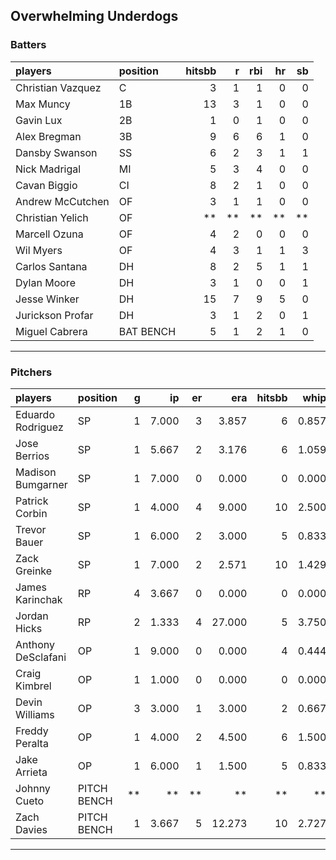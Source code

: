 ## Overwhelming Underdogs

### Batters

 
|players           |position  | hitsbb|  r| rbi| hr| sb| 
|:-----------------|:---------|------:|--:|---:|--:|--:| 
|Christian Vazquez |C         |      3|  1|   1|  0|  0| 
|Max Muncy         |1B        |     13|  3|   1|  0|  0| 
|Gavin Lux         |2B        |      1|  0|   1|  0|  0| 
|Alex Bregman      |3B        |      9|  6|   6|  1|  0| 
|Dansby Swanson    |SS        |      6|  2|   3|  1|  1| 
|Nick Madrigal     |MI        |      5|  3|   4|  0|  0| 
|Cavan Biggio      |CI        |      8|  2|   1|  0|  0| 
|Andrew McCutchen  |OF        |      3|  1|   1|  0|  0| 
|Christian Yelich  |OF        |     **| **|  **| **| **| 
|Marcell Ozuna     |OF        |      4|  2|   0|  0|  0| 
|Wil Myers         |OF        |      4|  3|   1|  1|  3| 
|Carlos Santana    |DH        |      8|  2|   5|  1|  1| 
|Dylan Moore       |DH        |      3|  1|   0|  0|  1| 
|Jesse Winker      |DH        |     15|  7|   9|  5|  0| 
|Jurickson Profar  |DH        |      3|  1|   2|  0|  1| 
|Miguel Cabrera    |BAT BENCH |      5|  1|   2|  1|  0| 


* * *

### Pitchers

 
|players            |position    |  g|    ip| er|    era| hitsbb|  whip| so|  w| sv| 
|:------------------|:-----------|--:|-----:|--:|------:|------:|-----:|--:|--:|--:| 
|Eduardo Rodriguez  |SP          |  1| 7.000|  3|  3.857|      6| 0.857|  8|  1|  0| 
|Jose Berrios       |SP          |  1| 5.667|  2|  3.176|      6| 1.059|  3|  0|  0| 
|Madison Bumgarner  |SP          |  1| 7.000|  0|  0.000|      0| 0.000|  7|  1|  0| 
|Patrick Corbin     |SP          |  1| 4.000|  4|  9.000|     10| 2.500|  3|  0|  0| 
|Trevor Bauer       |SP          |  1| 6.000|  2|  3.000|      5| 0.833|  9|  1|  0| 
|Zack Greinke       |SP          |  1| 7.000|  2|  2.571|     10| 1.429|  6|  0|  0| 
|James Karinchak    |RP          |  4| 3.667|  0|  0.000|      0| 0.000|  9|  0|  1| 
|Jordan Hicks       |RP          |  2| 1.333|  4| 27.000|      5| 3.750|  1|  0|  0| 
|Anthony DeSclafani |OP          |  1| 9.000|  0|  0.000|      4| 0.444|  9|  1|  0| 
|Craig Kimbrel      |OP          |  1| 1.000|  0|  0.000|      0| 0.000|  1|  0|  0| 
|Devin Williams     |OP          |  3| 3.000|  1|  3.000|      2| 0.667|  5|  0|  0| 
|Freddy Peralta     |OP          |  1| 4.000|  2|  4.500|      6| 1.500|  7|  0|  0| 
|Jake Arrieta       |OP          |  1| 6.000|  1|  1.500|      5| 0.833|  8|  0|  0| 
|Johnny Cueto       |PITCH BENCH | **|    **| **|     **|     **|    **| **| **| **| 
|Zach Davies        |PITCH BENCH |  1| 3.667|  5| 12.273|     10| 2.727|  4|  0|  0| 


* * *


